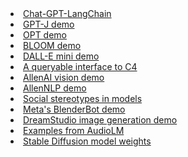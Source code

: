 <li><a href="https://huggingface.co/spaces/JavaFXpert/Chat-GPT-LangChain">Chat-GPT-LangChain</a></li>
<li><a href="https://6b.eleuther.ai">GPT-J demo</a></li>
<li><a href="https://opt.alpa.ai/#generation">OPT demo</a></li>
<li><a href="https://huggingface.co/bigscience/bloom">BLOOM demo</a></li>
<li><a href="https://huggingface.co/spaces/dalle-mini/dalle-mini">DALL-E mini demo</a></li>
<li><a href="https://c4-search.apps.allenai.org">A queryable interface to C4</a></li>
<li><a href="https://vision-explorer.allenai.org">AllenAI vision demo</a></li>
<li><a href="https://demo.allennlp.org">AllenNLP demo</a></li>
<li><a href="https://unqover.apps.allenai.org/">Social stereotypes in models</a></li>
<li><a href="https://blenderbot.ai/">Meta's BlenderBot demo</a></li>
<li><a href="https://beta.dreamstudio.ai/">DreamStudio image generation demo</a></li>
<li><a href="https://google-research.github.io/seanet/audiolm/examples/">Examples from AudioLM</a></li>
<li><a href="https://github.com/CompVis/stable-diffusion">Stable Diffusion model weights </a></li>
